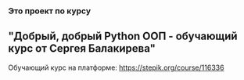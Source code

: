 ### Это проект по курсу
##  "Добрый, добрый Python ООП - обучающий курс от Сергея Балакирева"
Обучающий курс на платформе: https://stepik.org/course/116336
